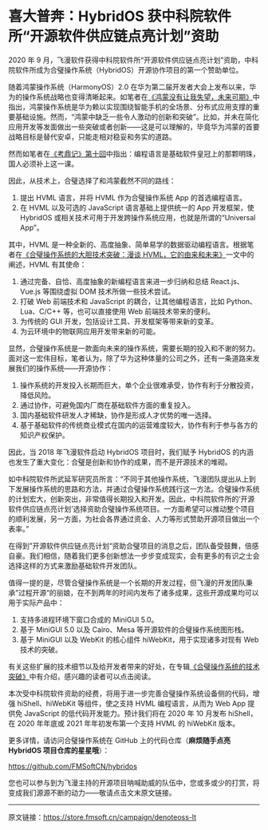 # 喜大普奔：HybridOS 获中科院软件所“开源软件供应链点亮计划”资助

2020 年 9 月，飞漫软件获得中科院软件所“开源软件供应链点亮计划”资助，中科院软件所成为合璧操作系统（HybridOS）开源协作项目的第一个赞助单位。

随着鸿蒙操作系统（HarmonyOS）2.0 在华为第二届开发者大会上发布以来，华为的操作系统战略也变得清晰起来。如笔者在[《鸿蒙没有让我失望，未来可期》](https://mp.weixin.qq.com/s?__biz=MzA5MTYwNTA3MA==&mid=2651104671&idx=2&sn=d1f44d07e21744992f339f4890de5057&chksm=8b89d4bebcfe5da8302627c9e8862df650c4844963189e3edb1f65226da2ae74e3b57d23a6a8&token=989899837&lang=zh_CN#rd)中指出，鸿蒙操作系统是华为赖以实现围绕智能手机的全场景、分布式应用支撑的重要基础设施。然而，“鸿蒙中缺乏一些令人激动的创新和突破”。比如，并未在简化应用开发等发面做出一些突破或者创新——这是可以理解的，毕竟华为鸿蒙的首要战略目标是替代安卓，只能走相对稳妥和务实的道路。

然而如笔者在[《考鼎记》第十回](https://mp.weixin.qq.com/s?__biz=MzA5MTYwNTA3MA==&mid=2651104644&idx=1&sn=5d78598b568b8293fbd97d4bf0a36ead&chksm=8b89d4a5bcfe5db3e9c70db8c5c041be03d71f085a4175fa366300ddb4e57ea1a49eb8d43c35&scene=178#rd)中指出：编程语言是基础软件皇冠上的那颗明珠，国人必须补上这一课。

因此，从技术上，合璧选择了和鸿蒙截然不同的路线：

1. 提出 HVML 语言，并将 HVML 作为合璧操作系统 App 的首选编程语言。
1. 在 HVML 以及可选的 JavaScript 语言基础上提供统一的 App 开发框架，使 HybridOS 或相关技术可用于开发跨操作系统应用，也就是所谓的“Universal App”。

其中，HVML 是一种全新的、高度抽象、简单易学的数据驱动编程语言。根据笔者在[《合璧操作系统的大胆技术突破：漫谈 HVML，它的由来和未来》](https://mp.weixin.qq.com/s?__biz=MzA5MTYwNTA3MA==&mid=2651104644&idx=2&sn=df5f26b6fe435a7823896d5d5debe551&chksm=8b89d4a5bcfe5db37b86833f1b355ae7d8702ba3f7b8790c7f10972c1eb296b03ad8ed315f65&scene=178#rd)一文中的阐述，HVML 有其使命：

1. 通过完备、自恰、高度抽象的新编程语言来进一步归纳和总结 React.js、Vue.js 等围绕虚拟 DOM 技术所做一些技术尝试。
1. 打破 Web 前端技术和 JavaScript 的耦合，让其他编程语言，比如 Python、Lua、C/C++ 等，也可以直接使用 Web 前端技术带来的便利。
1. 为传统的 GUI 开发，包括设计工具、开发框架等带来新的变革。
1. 为云环境中的物联网应用开发带来新的可能。

显然，合璧操作系统是一款面向未来的操作系统，需要长期的投入和不谢的努力。面对这一宏伟目标，笔者认为，除了华为这种体量的公司之外，还有一条道路来发展我们的操作系统——开源协作：

1. 操作系统的开发投入长期而巨大，单个企业很难承受，协作有利于分散投资，降低风险。
1. 通过协作，可避免国内厂商在基础软件方面的重复投入。
1. 国内基础软件研发人才稀缺，协作是形成人才优势的唯一选择。
1. 基于基础软件的传统商业模式在国内的运营难度较大，协作有利于参与各方的知识产权保护。

因此，当 2018 年飞漫软件启动 HybridOS 项目时，我们赋予 HybridOS 的内涵也发生了重大变化：合璧是创新和协作的成果，而不是开源技术的堆砌。

如中科院软件所武延军研究员所言：“不同于其他操作系统，飞漫团队提出从上到下发展操作系统的思路和方法，并通过合璧操作系统践行这一方法。合璧操作系统的计划宏大，创新突出，非常值得长期投入和开发。因此，中科院软件所的‘开源软件供应链点亮计划’选择资助合璧操作系统项目。一方面希望可以推动整个项目的顺利发展，另一方面，为社会各界通过资金、人力等形式赞助开源项目做出一个表率。”

在得到”开源软件供应链点亮计划“资助合璧项目的消息之后，团队备受鼓舞，倍感自豪。我们相信，随着我们更多创新想法一步步变成现实，会有更多的有识之士会选择这样的方式来激励基础软件开发团队。

值得一提的是，尽管合璧操作系统是一个长期的开发过程，但飞漫的开发团队秉承”过程开源“的丽娘，在不到两年的时间内发布了诸多成果，这些开源成果均可以用于实际产品中：

1. 支持多进程环境下窗口合成的 MiniGUI 5.0。
1. 基于 MiniGUI 5.0 以及 Cairo、Mesa 等开源软件的合璧操作系统图形栈。
1. 基于 MiniGUI 以及 WebKit 的核心组件 hiWebKit，用于实现诸多对现有 Web 技术的突破。

有关这些扩展的技术细节以及给开发者带来的好处，在专辑[《合璧操作系统的技术突破》](https://mp.weixin.qq.com/mp/appmsgalbum?action=getalbum&album_id=1442713925182767106&__biz=MzA5MTYwNTA3MA==#wechat_redirect)中有介绍，感兴趣的读者可以点击阅读。

本次受中科院软件资助的经费，将用于进一步完善合璧操作系统设备侧的代码，增强 hiShell、hiWebKit 等组件，使之支持 HVML 编程语言，从而为 Web App 提供免 JavaScript 的低代码开发能力。预计我们将在 2020 年 10 月发布 hiShell，在 2020 年年底或 2021 年年初发布第一个支持 HVML 的 hiWebKit 版本。

更多详情，请访问合璧操作系统在 GitHub 上的代码仓库（**麻烦随手点亮 HybridOS 项目仓库的星星哦**）：

<https://github.com/FMSoftCN/hybridos>

您也可以参与到为飞漫主持的开源项目呐喊助威的队伍中，您或多或少的打赏，将变成我们源源不断的动力——敬请点击文末原文链接。

---

原文链接：<https://store.fmsoft.cn/campaign/denoteoss-lt>

